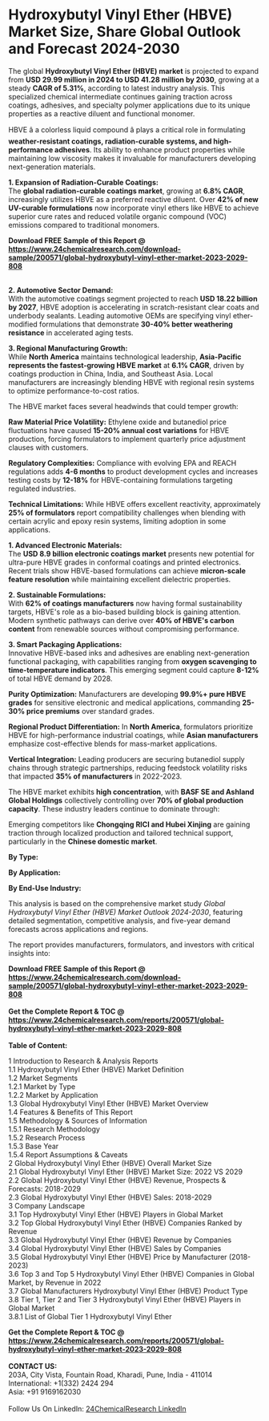 <h1>Hydroxybutyl Vinyl Ether (HBVE) Market Size, Share Global Outlook and Forecast 2024-2030</h1><p>The global <strong>Hydroxybutyl Vinyl Ether (HBVE) market</strong> is projected to expand from <strong>USD 29.99 million in 2024 to USD 41.28 million by 2030</strong>, growing at a steady <strong>CAGR of 5.31%</strong>, according to latest industry analysis. This specialized chemical intermediate continues gaining traction across coatings, adhesives, and specialty polymer applications due to its unique properties as a reactive diluent and functional monomer.</p><p>HBVE â a colorless liquid compound â plays a critical role in formulating <strong>weather-resistant coatings, radiation-curable systems, and high-performance adhesives</strong>. Its ability to enhance product properties while maintaining low viscosity makes it invaluable for manufacturers developing next-generation materials.</p><p><strong>1. Expansion of Radiation-Curable Coatings:</strong><br>
The <strong>global radiation-curable coatings market</strong>, growing at <strong>6.8% CAGR</strong>, increasingly utilizes HBVE as a preferred reactive diluent. Over <strong>42% of new UV-curable formulations</strong> now incorporate vinyl ethers like HBVE to achieve superior cure rates and reduced volatile organic compound (VOC) emissions compared to traditional monomers.</p><div><b>Download FREE Sample of this Report @ 
            <a href="https://www.24chemicalresearch.com/download-sample/200571/global-hydroxybutyl-vinyl-ether-market-2023-2029-808">
            https://www.24chemicalresearch.com/download-sample/200571/global-hydroxybutyl-vinyl-ether-market-2023-2029-808</a></b></div><br><p><strong>2. Automotive Sector Demand:</strong><br>
With the automotive coatings segment projected to reach <strong>USD 18.22 billion by 2027</strong>, HBVE adoption is accelerating in scratch-resistant clear coats and underbody sealants. Leading automotive OEMs are specifying vinyl ether-modified formulations that demonstrate <strong>30-40% better weathering resistance</strong> in accelerated aging tests.</p><p><strong>3. Regional Manufacturing Growth:</strong><br>
While <strong>North America</strong> maintains technological leadership, <strong>Asia-Pacific represents the fastest-growing HBVE market</strong> at <strong>6.1% CAGR</strong>, driven by coatings production in China, India, and Southeast Asia. Local manufacturers are increasingly blending HBVE with regional resin systems to optimize performance-to-cost ratios.</p><p>The HBVE market faces several headwinds that could temper growth:</p><p><strong>Raw Material Price Volatility:</strong> Ethylene oxide and butanediol price fluctuations have caused <strong>15-20% annual cost variations</strong> for HBVE production, forcing formulators to implement quarterly price adjustment clauses with customers.</p><p><strong>Regulatory Complexities:</strong> Compliance with evolving EPA and REACH regulations adds <strong>4-6 months</strong> to product development cycles and increases testing costs by <strong>12-18%</strong> for HBVE-containing formulations targeting regulated industries.</p><p><strong>Technical Limitations:</strong> While HBVE offers excellent reactivity, approximately <strong>25% of formulators</strong> report compatibility challenges when blending with certain acrylic and epoxy resin systems, limiting adoption in some applications.</p><p><strong>1. Advanced Electronic Materials:</strong><br>
The <strong>USD 8.9 billion electronic coatings market</strong> presents new potential for ultra-pure HBVE grades in conformal coatings and printed electronics. Recent trials show HBVE-based formulations can achieve <strong>micron-scale feature resolution</strong> while maintaining excellent dielectric properties.</p><p><strong>2. Sustainable Formulations:</strong><br>
With <strong>62% of coatings manufacturers</strong> now having formal sustainability targets, HBVE's role as a bio-based building block is gaining attention. Modern synthetic pathways can derive over <strong>40% of HBVE's carbon content</strong> from renewable sources without compromising performance.</p><p><strong>3. Smart Packaging Applications:</strong><br>
Innovative HBVE-based inks and adhesives are enabling next-generation functional packaging, with capabilities ranging from <strong>oxygen scavenging to time-temperature indicators</strong>. This emerging segment could capture <strong>8-12%</strong> of total HBVE demand by 2028.</p><p><strong>Purity Optimization:</strong> Manufacturers are developing <strong>99.9%+ pure HBVE grades</strong> for sensitive electronic and medical applications, commanding <strong>25-30% price premiums</strong> over standard grades.</p><p><strong>Regional Product Differentiation:</strong> In <strong>North America</strong>, formulators prioritize HBVE for high-performance industrial coatings, while <strong>Asian manufacturers</strong> emphasize cost-effective blends for mass-market applications.</p><p><strong>Vertical Integration:</strong> Leading producers are securing butanediol supply chains through strategic partnerships, reducing feedstock volatility risks that impacted <strong>35% of manufacturers</strong> in 2022-2023.</p><p>The HBVE market exhibits <strong>high concentration</strong>, with <strong>BASF SE and Ashland Global Holdings</strong> collectively controlling over <strong>70% of global production capacity</strong>. These industry leaders continue to dominate through:</p><p>Emerging competitors like <strong>Chongqing RICI and Hubei Xinjing</strong> are gaining traction through localized production and tailored technical support, particularly in the <strong>Chinese domestic market</strong>.</p><p><strong>By Type:</strong></p><p><strong>By Application:</strong></p><p><strong>By End-Use Industry:</strong></p><p>This analysis is based on the comprehensive market study <em>Global Hydroxybutyl Vinyl Ether (HBVE) Market Outlook 2024-2030</em>, featuring detailed segmentation, competitive analysis, and five-year demand forecasts across applications and regions.</p><p>The report provides manufacturers, formulators, and investors with critical insights into:</p><div><b>Download FREE Sample of this Report @ 
            <a href="https://www.24chemicalresearch.com/download-sample/200571/global-hydroxybutyl-vinyl-ether-market-2023-2029-808">
            https://www.24chemicalresearch.com/download-sample/200571/global-hydroxybutyl-vinyl-ether-market-2023-2029-808</a></b></div><br><div><b>Get the Complete Report & TOC @ 
            <a href="https://www.24chemicalresearch.com/reports/200571/global-hydroxybutyl-vinyl-ether-market-2023-2029-808">
            https://www.24chemicalresearch.com/reports/200571/global-hydroxybutyl-vinyl-ether-market-2023-2029-808</a></b></div><br>
            <b>Table of Content:</b><p>1 Introduction to Research & Analysis Reports<br />
    1.1 Hydroxybutyl Vinyl Ether (HBVE) Market Definition<br />
    1.2 Market Segments<br />
        1.2.1 Market by Type<br />
        1.2.2 Market by Application<br />
    1.3 Global Hydroxybutyl Vinyl Ether (HBVE) Market Overview<br />
    1.4 Features & Benefits of This Report<br />
    1.5 Methodology & Sources of Information<br />
        1.5.1 Research Methodology<br />
        1.5.2 Research Process<br />
        1.5.3 Base Year<br />
        1.5.4 Report Assumptions & Caveats<br />
2 Global Hydroxybutyl Vinyl Ether (HBVE) Overall Market Size<br />
    2.1 Global Hydroxybutyl Vinyl Ether (HBVE) Market Size: 2022 VS 2029<br />
    2.2 Global Hydroxybutyl Vinyl Ether (HBVE) Revenue, Prospects & Forecasts: 2018-2029<br />
    2.3 Global Hydroxybutyl Vinyl Ether (HBVE) Sales: 2018-2029<br />
3 Company Landscape<br />
    3.1 Top Hydroxybutyl Vinyl Ether (HBVE) Players in Global Market<br />
    3.2 Top Global Hydroxybutyl Vinyl Ether (HBVE) Companies Ranked by Revenue<br />
    3.3 Global Hydroxybutyl Vinyl Ether (HBVE) Revenue by Companies<br />
    3.4 Global Hydroxybutyl Vinyl Ether (HBVE) Sales by Companies<br />
    3.5 Global Hydroxybutyl Vinyl Ether (HBVE) Price by Manufacturer (2018-2023)<br />
    3.6 Top 3 and Top 5 Hydroxybutyl Vinyl Ether (HBVE) Companies in Global Market, by Revenue in 2022<br />
    3.7 Global Manufacturers Hydroxybutyl Vinyl Ether (HBVE) Product Type<br />
    3.8 Tier 1, Tier 2 and Tier 3 Hydroxybutyl Vinyl Ether (HBVE) Players in Global Market<br />
        3.8.1 List of Global Tier 1 Hydroxybutyl Vinyl Ether</p><div><b>Get the Complete Report & TOC @ 
            <a href="https://www.24chemicalresearch.com/reports/200571/global-hydroxybutyl-vinyl-ether-market-2023-2029-808">
            https://www.24chemicalresearch.com/reports/200571/global-hydroxybutyl-vinyl-ether-market-2023-2029-808</a></b></div><br><b>CONTACT US:</b><br>
            203A, City Vista, Fountain Road, Kharadi, Pune, India - 411014<br>
            International: +1(332) 2424 294<br>
            Asia: +91 9169162030 <br><br>
            Follow Us On LinkedIn: <a href="https://www.linkedin.com/company/24chemicalresearch/">24ChemicalResearch LinkedIn</a>